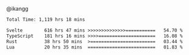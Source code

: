 @ikangg
<!--START_SECTION:waka-->

```txt
Total Time: 1,119 hrs 18 mins

Svelte        616 hrs 47 mins >>>>>>>>>>>>>>===========   54.70 %
TypeScript    181 hrs 16 mins >>>>=====================   16.08 %
Rust          38 hrs 50 mins  >========================   03.44 %
Lua           20 hrs 35 mins  =========================   01.83 %
```

<!--END_SECTION:waka-->
